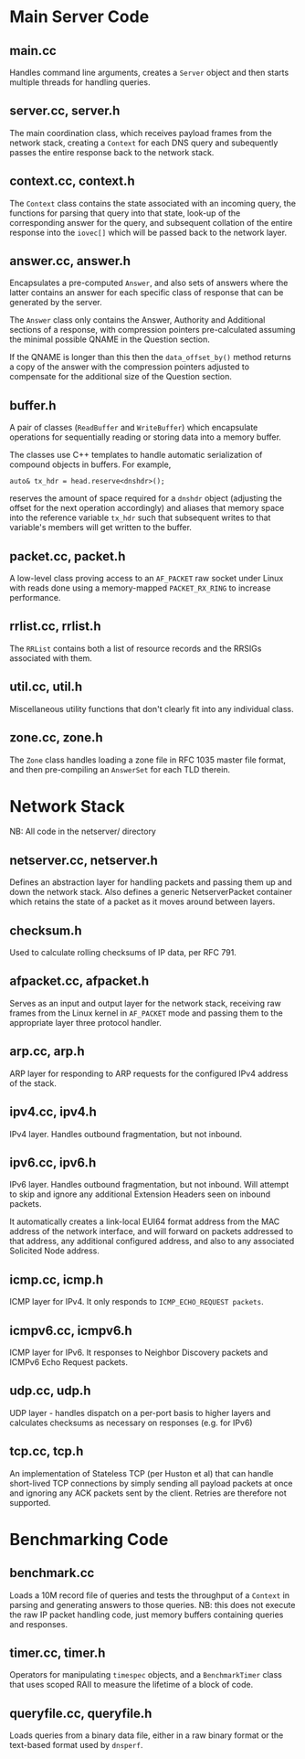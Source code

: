 Main Server Code
================

main.cc
-------

Handles command line arguments, creates a `Server` object and then
starts multiple threads for handling queries.

server.cc, server.h
-------------------

The main coordination class, which receives payload frames from the
network stack, creating a `Context` for each DNS query and subequently
passes the entire response back to the network stack.

context.cc, context.h
---------------------

The `Context` class contains the state associated with an incoming
query, the functions for parsing that query into that state, look-up
of the corresponding answer for the query, and subsequent collation
of the entire response into the `iovec[]` which will be passed back
to the network layer.

answer.cc, answer.h
-------------------

Encapsulates a pre-computed `Answer`, and also sets of answers where
the latter contains an answer for each specific class of response
that can be generated by the server.

The `Answer` class only contains the Answer, Authority and Additional
sections of a response, with compression pointers pre-calculated
assuming the minimal possible QNAME in the Question section.

If the QNAME is longer than this then the `data_offset_by()` method
returns a copy of the answer with the compression pointers adjusted
to compensate for the additional size of the Question section.

buffer.h
--------

A pair of classes (`ReadBuffer` and `WriteBuffer`) which encapsulate
operations for sequentially reading or storing data into a memory
buffer.

The classes use C++ templates to handle automatic serialization of
compound objects in buffers.   For example,

```
auto& tx_hdr = head.reserve<dnshdr>();
```

reserves the amount of space required for a `dnshdr` object (adjusting
the offset for the next operation accordingly) and aliases that memory
space into the reference variable `tx_hdr` such that subsequent writes
to that variable's members will get written to the buffer.

packet.cc, packet.h
-------------------

A low-level class proving access to an `AF_PACKET` raw socket under
Linux with reads done using a memory-mapped `PACKET_RX_RING` to
increase performance.

rrlist.cc, rrlist.h
-------------------

The `RRList` contains both a list of resource records and the RRSIGs
associated with them.

util.cc, util.h
---------------

Miscellaneous utility functions that don't clearly fit into any
individual class.

zone.cc, zone.h
---------------

The `Zone` class handles loading a zone file in RFC 1035 master file
format, and then pre-compiling an `AnswerSet` for each TLD therein.

Network Stack
=============

NB: All code in the netserver/ directory

netserver.cc, netserver.h
-------------------------

Defines an abstraction layer for handling packets and passing them up
and down the network stack.   Also defines a generic NetserverPacket
container which retains the state of a packet as it moves around between
layers.

checksum.h
----------

Used to calculate rolling checksums of IP data, per RFC 791.

afpacket.cc, afpacket.h
-----------------------

Serves as an input and output layer for the network stack, receiving
raw frames from the Linux kernel in `AF_PACKET` mode and passing them
to the appropriate layer three protocol handler.

arp.cc, arp.h
-------------

ARP layer for responding to ARP requests for the configured IPv4
address of the stack.

ipv4.cc, ipv4.h
---------------

IPv4 layer.  Handles outbound fragmentation, but not inbound.

ipv6.cc, ipv6.h
---------------

IPv6 layer.  Handles outbound fragmentation, but not inbound.  Will
attempt to skip and ignore any additional Extension Headers seen on
inbound packets.

It automatically creates a link-local EUI64 format address from the
MAC address of the network interface, and will forward on packets
addressed to that address, any additional configured address, and
also to any associated Solicited Node address.

icmp.cc, icmp.h
---------------

ICMP layer for IPv4.  It only responds to `ICMP_ECHO_REQUEST packets`.

icmpv6.cc, icmpv6.h
-------------------

ICMP layer for IPv6.  It responses to Neighbor Discovery packets and
ICMPv6 Echo Request packets.

udp.cc, udp.h
-------------

UDP layer - handles dispatch on a per-port basis to higher layers and
calculates checksums as necessary on responses (e.g. for IPv6)

tcp.cc, tcp.h
-------------

An implementation of Stateless TCP (per Huston et al) that can handle
short-lived TCP connections by simply sending all payload packets at
once and ignoring any ACK packets sent by the client.  Retries are
therefore not supported.

Benchmarking Code
=================

benchmark.cc
------------

Loads a 10M record file of queries and tests the throughput of a
`Context` in parsing and generating answers to those queries.  NB:
this does not execute the raw IP packet handling code, just memory
buffers containing queries and responses.

timer.cc, timer.h
-----------------

Operators for manipulating `timespec` objects, and a `BenchmarkTimer`
class that uses scoped RAII to measure the lifetime of a block of code.

queryfile.cc, queryfile.h
-------------------------

Loads queries from a binary data file, either in a raw binary
format or the text-based format used by `dnsperf`.
